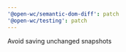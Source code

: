 ```yaml
---
'@open-wc/semantic-dom-diff': patch
'@open-wc/testing': patch
---
```


Avoid saving unchanged snapshots
